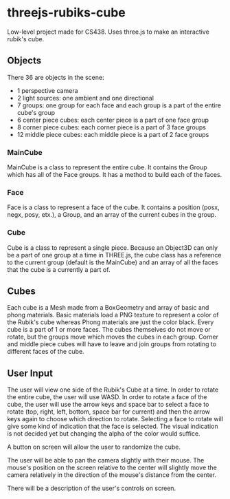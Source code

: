 # threejs-rubiks-cube
Low-level project made for CS438. Uses three.js to make an interactive rubik's cube.

## Objects

There 36 are objects in the scene:

- 1 perspective camera
- 2 light sources: one ambient and one directional
- 7 groups: one group for each face and each group is a part of the entire cube's group
- 6 center piece cubes: each center piece is a part of one face group
- 8 corner piece cubes: each corner piece is a part of 3 face groups
- 12 middle piece cubes: each middle piece is a part of 2 face groups

### MainCube

MainCube is a class to represent the entire cube. It contains the Group which has all of the Face groups. It has a method to build each of the faces.

### Face

Face is a class to represent a face of the cube. It contains a position (posx, negx, posy, etx.), a Group, and an array of the current cubes in the group.

### Cube

Cube is a class to represent a single piece. Because an Object3D can only be a part of one group at a time in THREE.js, the cube class has a reference to the current group (default is the MainCube) and an array of all the faces that the cube is a currently a part of. 

## Cubes

Each cube is a Mesh made from a BoxGeometry and array of basic and phong materials. Basic materials load a PNG texture to represent a color of the Rubik's cube whereas Phong materials are just the color black. Every cube is a part of 1 or more faces. The cubes themselves do not move or rotate,
but the groups move which moves the cubes in each group. Corner and middle piece cubes will have to leave and join groups from rotating to different faces of the cube. 

## User Input

The user will view one side of the Rubik's Cube at a time. In order to rotate the entire cube, the user will use WASD. In order to rotate a face of the cube, the user will use the arrow keys and space bar to select a face to rotate (top, right, left, bottom, space bar for current) and then the arrow keys again to choose which direction to rotate. Selecting a face to rotate will give some kind of indication that the face is selected. The visual indication is not decided yet but changing the alpha of the color would suffice. 

A button on screen will allow the user to randomize the cube. 

The user will be able to pan the camera slightly with their mouse. The mouse's position on the screen relative to the center will slightly move the camera relatively in the direction of the mouse's distance from the center.

There will be a description of the user's controls on screen.
